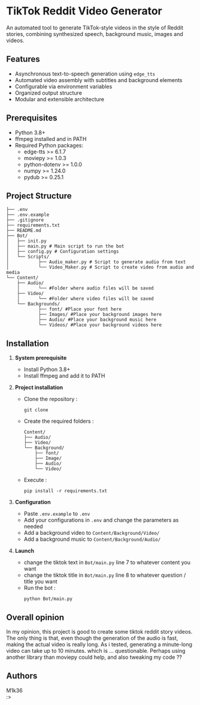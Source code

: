 # TikTok Reddit Video Generator

An automated tool to generate TikTok-style videos in the style of Reddit stories, combining synthesized speech,
background music, images and videos.

## Features

- Asynchronous text-to-speech generation using `edge_tts`
- Automated video assembly with subtitles and background elements
- Configurable via environment variables
- Organized output structure
- Modular and extensible architecture

## Prerequisites

- Python 3.8+
- ffmpeg installed and in PATH
- Required Python packages:
    - edge-tts >= 6.1.7
    - moviepy >= 1.0.3
    - python-dotenv >= 1.0.0
    - numpy >= 1.24.0
    - pydub >= 0.25.1

## Project Structure

```
├── .env
├── .env.example
├── .gitignore
├── requirements.txt
├── README.md
├── Bot/
│   ├── init.py
│   ├── main.py # Main script to run the bot
│   ├── config.py # Configuration settings
│   └── Scripts/
│           ├── Audio_maker.py # Script to generate audio from text
│           └── Video_Maker.py # Script to create video from audio and media
└── Content/
    ├── Audio/
    │       └── #Folder where audio files will be saved
    ├── Video/
    │       └── #Folder where video files will be saved
    └── Backgrounds/
            ├── font/ #Place your font here
            ├── Images/ #Place your background images here
            ├── Audio/ #Place your background music here
            └── Videos/ #Place your background videos here
```

## Installation

1. **System prerequisite**
    - Install Python 3.8+
    - Install ffmpeg and add it to PATH

2. **Project installation**
    - Clone the repository :
      ```
      git clone
      ```
    - Create the required folders :
      ```
      Content/
      ├── Audio/
      ├── Video/
      └── Background/
          ├── font/
          ├── Image/
          ├── Audio/
          └── Video/
      ```
    - Execute :
      ```
      pip install -r requirements.txt
      ```

3. **Configuration**
    - Paste `.env.example` to `.env`
    - Add your configurations in `.env` and change the parameters as needed
    - Add a background video to `Content/Background/Video/`
    - Add a background music to `Content/Background/Audio/`


4. **Launch**
   - change the tiktok text in `Bot/main.py` line 7 to whatever content you want
   - change the tiktok title in `Bot/main.py` line 8 to whatever question / title you want
   - Run the bot :
       ```
       python Bot/main.py
       ```
   
## Overall opinion

In my opinion, this project is good to create some tiktok reddit story videos. 
The only thing is that, even though the generation of the audio is fast, 
making the actual video is really long. 
As i tested, generating a minute-long video can take up to 10 minutes. 
which is ... questionable.
Perhaps using another library than moviepy could help, and also tweaking my code ??

## Authors

M1k36 \
:>
